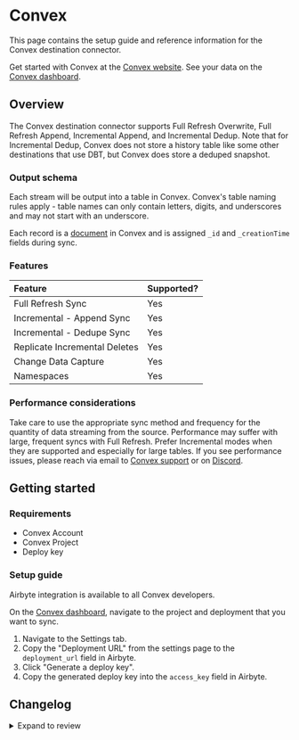 # Convex

This page contains the setup guide and reference information for the Convex destination connector.

Get started with Convex at the [Convex website](https://convex.dev).
See your data on the [Convex dashboard](https://dashboard.convex.dev/).

## Overview

The Convex destination connector supports Full Refresh Overwrite, Full Refresh Append, Incremental Append, and Incremental Dedup. Note that for Incremental Dedup, Convex does not store a history table like some other destinations that use DBT, but Convex does store a deduped snapshot.

### Output schema

Each stream will be output into a table in Convex. Convex's table naming rules apply - table names can only contain letters, digits, and underscores and may not start with an underscore.

Each record is a [document](https://docs.convex.dev/using/types) in Convex and is assigned `_id` and `_creationTime` fields during sync.

### Features

| Feature                       | Supported? |
| :---------------------------- | :--------- |
| Full Refresh Sync             | Yes        |
| Incremental - Append Sync     | Yes        |
| Incremental - Dedupe Sync     | Yes        |
| Replicate Incremental Deletes | Yes        |
| Change Data Capture           | Yes        |
| Namespaces                    | Yes        |

### Performance considerations

Take care to use the appropriate sync method and frequency for the quantity of data streaming from the source. Performance may suffer with large, frequent syncs with Full Refresh. Prefer Incremental modes when they are supported and especially for large tables.
If you see performance issues, please reach via email to [Convex support](mailto:support@convex.dev) or on [Discord](https://convex.dev/community).

## Getting started

### Requirements

- Convex Account
- Convex Project
- Deploy key

### Setup guide

Airbyte integration is available to all Convex developers.

On the [Convex dashboard](https://dashboard.convex.dev/), navigate to the project and deployment that you want to sync.

1. Navigate to the Settings tab.
2. Copy the "Deployment URL" from the settings page to the `deployment_url` field in Airbyte.
3. Click "Generate a deploy key".
4. Copy the generated deploy key into the `access_key` field in Airbyte.

## Changelog

<details>
  <summary>Expand to review</summary>

| Version | Date       | Pull Request                                             | Subject                                                           |
| :------ | :--------- | :------------------------------------------------------- | :---------------------------------------------------------------- |
| 0.2.3 | 2024-06-20 | [39661](https://github.com/airbytehq/airbyte/pull/39661) | Update dependencies |
| 0.2.2 | 2024-06-04 | [39083](https://github.com/airbytehq/airbyte/pull/39083) | [autopull] Upgrade base image to v1.2.1 |
| 0.2.1 | 2024-05-21 | [38527](https://github.com/airbytehq/airbyte/pull/38527) | [autopull] base image + poetry + up_to_date |
| 0.2.0 | 2023-05-15 | [26103](https://github.com/airbytehq/airbyte/pull/26103) | 🐛 Update Convex destination connector to fix overwrite sync mode |
| 0.1.0 | 2023-01-05 | [21287](https://github.com/airbytehq/airbyte/pull/21287) | 🎉 New Destination: Convex |

</details>

